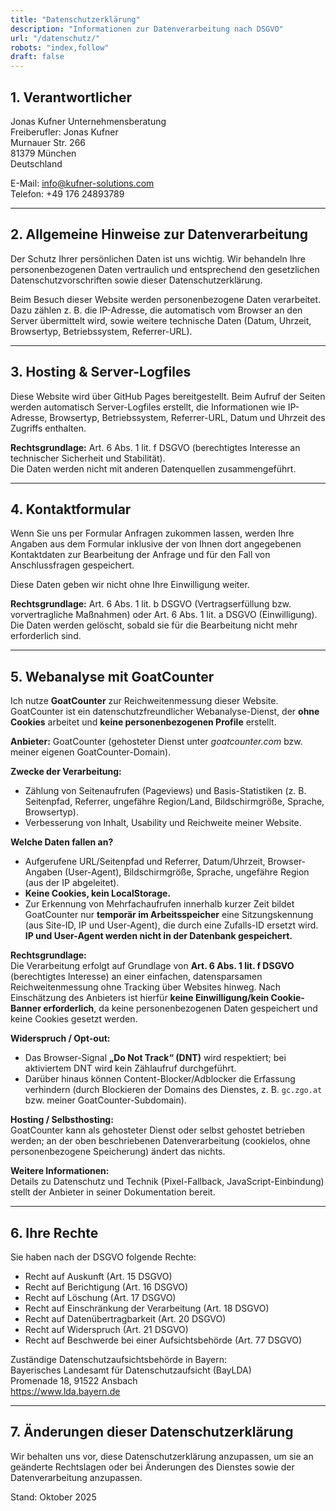 ```yaml
---
title: "Datenschutzerklärung"
description: "Informationen zur Datenverarbeitung nach DSGVO"
url: "/datenschutz/"
robots: "index,follow"
draft: false
---
```


## 1. Verantwortlicher

Jonas Kufner Unternehmensberatung  
Freiberufler: Jonas Kufner  
Murnauer Str. 266  
81379 München  
Deutschland  

E-Mail: [info@kufner-solutions.com](mailto:info@kufner-solutions.com)  
Telefon: +49 176 24893789  

---

## 2. Allgemeine Hinweise zur Datenverarbeitung

Der Schutz Ihrer persönlichen Daten ist uns wichtig. Wir behandeln Ihre personenbezogenen Daten vertraulich und entsprechend den gesetzlichen Datenschutzvorschriften sowie dieser Datenschutzerklärung.  

Beim Besuch dieser Website werden personenbezogene Daten verarbeitet. Dazu zählen z. B. die IP-Adresse, die automatisch vom Browser an den Server übermittelt wird, sowie weitere technische Daten (Datum, Uhrzeit, Browsertyp, Betriebssystem, Referrer-URL).  

---

## 3. Hosting & Server-Logfiles

Diese Website wird über GitHub Pages bereitgestellt. Beim Aufruf der Seiten werden automatisch Server-Logfiles erstellt, die Informationen wie IP-Adresse, Browsertyp, Betriebssystem, Referrer-URL, Datum und Uhrzeit des Zugriffs enthalten.  

**Rechtsgrundlage:** Art. 6 Abs. 1 lit. f DSGVO (berechtigtes Interesse an technischer Sicherheit und Stabilität).  
Die Daten werden nicht mit anderen Datenquellen zusammengeführt.  

---

## 4. Kontaktformular

Wenn Sie uns per Formular Anfragen zukommen lassen, werden Ihre Angaben aus dem Formular inklusive der von Ihnen dort angegebenen Kontaktdaten zur Bearbeitung der Anfrage und für den Fall von Anschlussfragen gespeichert.  

Diese Daten geben wir nicht ohne Ihre Einwilligung weiter.  

**Rechtsgrundlage:** Art. 6 Abs. 1 lit. b DSGVO (Vertragserfüllung bzw. vorvertragliche Maßnahmen) oder Art. 6 Abs. 1 lit. a DSGVO (Einwilligung).  
Die Daten werden gelöscht, sobald sie für die Bearbeitung nicht mehr erforderlich sind.  

---

## 5. Webanalyse mit GoatCounter

Ich nutze **GoatCounter** zur Reichweitenmessung dieser Website. GoatCounter ist ein datenschutzfreundlicher Webanalyse-Dienst, der **ohne Cookies** arbeitet und **keine personenbezogenen Profile** erstellt.

**Anbieter:** GoatCounter (gehosteter Dienst unter *goatcounter.com* bzw. meiner eigenen GoatCounter-Domain).

**Zwecke der Verarbeitung:**  
- Zählung von Seitenaufrufen (Pageviews) und Basis-Statistiken (z. B. Seitenpfad, Referrer, ungefähre Region/Land, Bildschirmgröße, Sprache, Browsertyp).  
- Verbesserung von Inhalt, Usability und Reichweite meiner Website.

**Welche Daten fallen an?**  
- Aufgerufene URL/Seitenpfad und Referrer, Datum/Uhrzeit, Browser-Angaben (User-Agent), Bildschirmgröße, Sprache, ungefähre Region (aus der IP abgeleitet).  
- **Keine Cookies, kein LocalStorage.**  
- Zur Erkennung von Mehrfachaufrufen innerhalb kurzer Zeit bildet GoatCounter nur **temporär im Arbeitsspeicher** eine Sitzungskennung (aus Site-ID, IP und User-Agent), die durch eine Zufalls-ID ersetzt wird. **IP und User-Agent werden nicht in der Datenbank gespeichert.**

**Rechtsgrundlage:**  
Die Verarbeitung erfolgt auf Grundlage von **Art. 6 Abs. 1 lit. f DSGVO** (berechtigtes Interesse) an einer einfachen, datensparsamen Reichweitenmessung ohne Tracking über Websites hinweg. Nach Einschätzung des Anbieters ist hierfür **keine Einwilligung/kein Cookie-Banner erforderlich**, da keine personenbezogenen Daten gespeichert und keine Cookies gesetzt werden.

**Widerspruch / Opt-out:**  
- Das Browser-Signal **„Do Not Track“ (DNT)** wird respektiert; bei aktiviertem DNT wird kein Zählaufruf durchgeführt.  
- Darüber hinaus können Content-Blocker/Adblocker die Erfassung verhindern (durch Blockieren der Domains des Dienstes, z. B. `gc.zgo.at` bzw. meiner GoatCounter-Subdomain).

**Hosting / Selbsthosting:**  
GoatCounter kann als gehosteter Dienst oder selbst gehostet betrieben werden; an der oben beschriebenen Datenverarbeitung (cookielos, ohne personenbezogene Speicherung) ändert das nichts.

**Weitere Informationen:**  
Details zu Datenschutz und Technik (Pixel-Fallback, JavaScript-Einbindung) stellt der Anbieter in seiner Dokumentation bereit.


---

## 6. Ihre Rechte

Sie haben nach der DSGVO folgende Rechte:  
- Recht auf Auskunft (Art. 15 DSGVO)  
- Recht auf Berichtigung (Art. 16 DSGVO)  
- Recht auf Löschung (Art. 17 DSGVO)  
- Recht auf Einschränkung der Verarbeitung (Art. 18 DSGVO)  
- Recht auf Datenübertragbarkeit (Art. 20 DSGVO)  
- Recht auf Widerspruch (Art. 21 DSGVO)  
- Recht auf Beschwerde bei einer Aufsichtsbehörde (Art. 77 DSGVO)  

Zuständige Datenschutzaufsichtsbehörde in Bayern:  
Bayerisches Landesamt für Datenschutzaufsicht (BayLDA)  
Promenade 18, 91522 Ansbach  
<https://www.lda.bayern.de>  

---

## 7. Änderungen dieser Datenschutzerklärung

Wir behalten uns vor, diese Datenschutzerklärung anzupassen, um sie an geänderte Rechtslagen oder bei Änderungen des Dienstes sowie der Datenverarbeitung anzupassen.  

Stand: Oktober 2025

